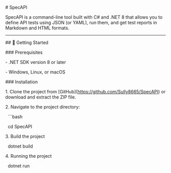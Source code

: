 \# SpecAPI



SpecAPI is a command-line tool built with C# and .NET 8 that allows you to define API tests using JSON (or YAML), run them, and get test reports in Markdown and HTML formats.



---



\## 🚀 Getting Started



\### Prerequisites



\- .NET SDK version 8 or later

\- Windows, Linux, or macOS



\### Installation



1\. Clone the project from \[GitHub](https://github.com/Sully8665/SpecAPI) or download and extract the ZIP file.

2\. Navigate to the project directory:



&nbsp;  ```bash

&nbsp;  cd SpecAPI

3\. Build the project

&nbsp;	dotnet build

4\. Running the project

&nbsp;	dotnet run



